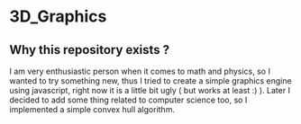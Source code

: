# 3D_Graphics

## Why this repository exists ?

I am very enthusiastic person when it comes to math and physics, so I wanted to try something new, thus I tried to create
a simple graphics engine using javascript, right now it is a little bit ugly ( but works at least :) ).
Later I decided to add some thing related to computer science too, so I implemented a simple convex hull algorithm.
